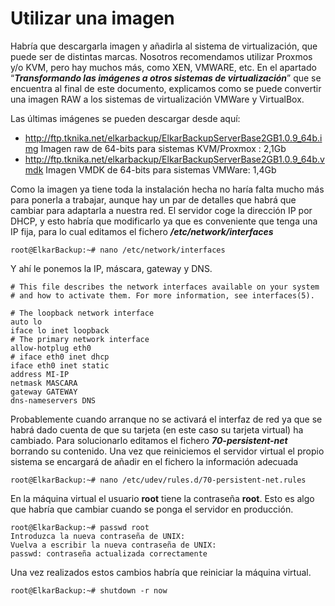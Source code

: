# Utilizar una imagen

Habría que descargarla imagen y añadirla al sistema de virtualización, que puede ser de distintas marcas. Nosotros recomendamos utilizar Proxmos y/o KVM, pero hay muchos más, como XEN, VMWARE, etc. En el apartado “***Transformando las imágenes a otros sistemas de virtualización***” que se encuentra al final de este documento, explicamos como se puede convertir una imagen RAW a los sistemas de virtualización VMWare y VirtualBox.

Las últimas imágenes se pueden descargar desde aquí:
- http://ftp.tknika.net/elkarbackup/ElkarBackupServerBase2GB1.0.9_64b.img Imagen raw de 64-bits para sistemas KVM/Proxmox : 2,1Gb
- http://ftp.tknika.net/elkarbackup/ElkarBackupServerBase2GB1.0.9_64b.vmdk  Imagen VMDK de 64-bits para sistemas VMWare: 1,4Gb

Como la imagen ya tiene toda la instalación hecha no haría falta mucho más para ponerla a trabajar, aunque hay un par de detalles que habrá que cambiar para adaptarla a nuestra red.
El servidor coge la dirección IP por DHCP, y esto habría que modificarlo ya que es conveniente que tenga una IP fija, para lo cual editamos el fichero ***/etc/network/interfaces***

```
root@ElkarBackup:~# nano /etc/network/interfaces
```


Y ahí le ponemos la IP, máscara, gateway y DNS.
```
# This file describes the network interfaces available on your system
# and how to activate them. For more information, see interfaces(5).

# The loopback network interface
auto lo
iface lo inet loopback
# The primary network interface
allow-hotplug eth0
# iface eth0 inet dhcp
iface eth0 inet static
address MI-IP
netmask MASCARA
gateway GATEWAY
dns-nameservers DNS

```


Probablemente cuando arranque no se activará el interfaz de red ya que se habrá dado cuenta de que su tarjeta (en este caso su tarjeta virtual) ha cambiado. Para solucionarlo editamos el fichero ***70-persistent-net*** borrando su contenido. Una vez que reiniciemos el servidor virtual el propio sistema se encargará de añadir en el fichero la información adecuada
```
root@ElkarBackup:~# nano /etc/udev/rules.d/70-persistent-net.rules

```

En la máquina virtual el usuario **root** tiene la contraseña **root**. Esto es algo que habría que cambiar cuando se ponga el servidor en producción.

```
root@ElkarBackup:~# passwd root
Introduzca la nueva contraseña de UNIX:
Vuelva a escribir la nueva contraseña de UNIX:
passwd: contraseña actualizada correctamente

```

Una vez realizados estos cambios habría que reiniciar la máquina virtual.
```
root@ElkarBackup:~# shutdown -r now

```


